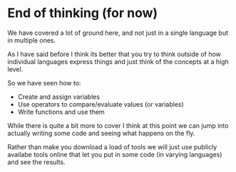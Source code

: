 # End of thinking (for now)

We have covered a lot of ground here, and not just in a single language but in multiple ones.

As I have said before I think its better that you try to think outside of how individual languages express things and just think of the concepts at a high level.

So we have seen how to:

- Create and assign variables
- Use operators to compare/evaluate values (or variables)
- Write functions and use them

While there is quite a bit more to cover I think at this point we can jump into actually writing some code and seeing what happens on the fly.

Rather than make you download a load of tools we will just use publicly availabe tools online that let you put in some code (in varying languages) and see the results.